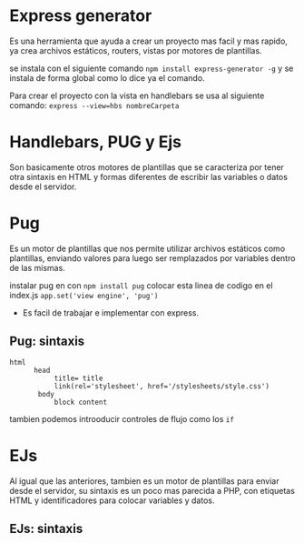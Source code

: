 # Express generator

Es una herramienta que ayuda a crear un proyecto mas facil y mas rapido, ya crea archivos estáticos, routers, vistas por motores de plantillas.

se instala con el siguiente comando `npm install express-generator -g` y se instala de forma global como lo dice ya el comando.

Para crear el proyecto con la vista en handlebars se usa al siguiente comando: `express --view=hbs nombreCarpeta`

# Handlebars, PUG y Ejs

Son basicamente otros motores de plantillas que se caracteriza por tener otra sintaxis en HTML y formas diferentes de escribir las variables o datos desde el servidor.

# Pug

Es un motor de plantillas que nos permite utilizar archivos estáticos como plantillas, enviando valores para luego ser remplazados por variables dentro de las mismas.

instalar pug en con `npm install pug`
colocar esta linea de codigo en el index.js `app.set('view engine', 'pug')`

- Es facil de trabajar e implementar con express.

## Pug: sintaxis

    html
          head
               title= title
               link(rel='stylesheet', href='/stylesheets/style.css')
           body
               block content

tambien podemos introoducir controles de flujo como los `if`

# EJs

Al igual que las anteriores, tambien es un motor de plantillas para enviar desde el servidor, su sintaxis es un poco mas parecida a PHP, con etiquetas HTML y identificadores para colocar variables y datos.

## EJs: sintaxis

    
